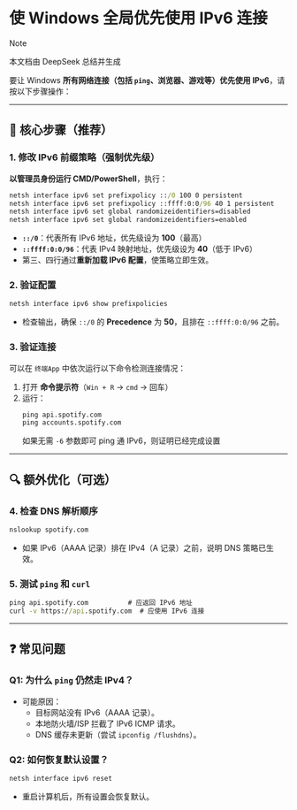 # **使 Windows 全局优先使用 IPv6 连接**
> [!note]
> 本文档由 DeepSeek 总结并生成

要让 Windows **所有网络连接（包括 `ping`、浏览器、游戏等）优先使用 IPv6**，请按以下步骤操作：

---

## **📌 核心步骤（推荐）**
### **1. 修改 IPv6 前缀策略（强制优先级）**
**以管理员身份运行 CMD/PowerShell**，执行：
```cmd
netsh interface ipv6 set prefixpolicy ::/0 100 0 persistent
netsh interface ipv6 set prefixpolicy ::ffff:0:0/96 40 1 persistent
netsh interface ipv6 set global randomizeidentifiers=disabled
netsh interface ipv6 set global randomizeidentifiers=enabled
```
- **`::/0`**：代表所有 IPv6 地址，优先级设为 **100**（最高）
- **`::ffff:0:0/96`**：代表 IPv4 映射地址，优先级设为 **40**（低于 IPv6）
- 第三、四行通过**重新加载 IPv6 配置**，使策略立即生效。

### **2. 验证配置**
```cmd
netsh interface ipv6 show prefixpolicies
```
- 检查输出，确保 `::/0` 的 **Precedence** 为 **50**，且排在 `::ffff:0:0/96` 之前。

### **3. 验证连接**
可以在 `终端App` 中依次运行以下命令检测连接情况：
1. 打开 **命令提示符**（`Win + R` → `cmd` → 回车）
2. 运行：
    ```cmd
    ping api.spotify.com
    ping accounts.spotify.com
    ```
    如果无需 `-6` 参数即可 ping 通 IPv6，则证明已经完成设置

---

## **🔍 额外优化（可选）**

### **4. 检查 DNS 解析顺序**
```cmd
nslookup spotify.com
```
- 如果 IPv6（AAAA 记录）排在 IPv4（A 记录）之前，说明 DNS 策略已生效。

### **5. 测试 `ping` 和 `curl`**
```cmd
ping api.spotify.com          # 应返回 IPv6 地址
curl -v https://api.spotify.com  # 应使用 IPv6 连接
```

---

## **❓ 常见问题**
### **Q1: 为什么 `ping` 仍然走 IPv4？**
- 可能原因：
  - 目标网站没有 IPv6（AAAA 记录）。
  - 本地防火墙/ISP 拦截了 IPv6 ICMP 请求。
  - DNS 缓存未更新（尝试 `ipconfig /flushdns`）。

### **Q2: 如何恢复默认设置？**
```cmd
netsh interface ipv6 reset
```
- 重启计算机后，所有设置会恢复默认。
